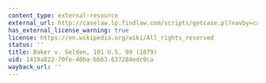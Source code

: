 ```yaml
---
content_type: external-resource
external_url: http://caselaw.lp.findlaw.com/scripts/getcase.pl?navby=case&court=US&vol=101&page=99
has_external_license_warning: true
license: https://en.wikipedia.org/wiki/All_rights_reserved
status: ''
title: Baker v. Selden, 101 U.S. 99 (1879)
uid: 1419a822-70fe-40ba-bbb3-637284edc9ca
wayback_url: ''
---
```

